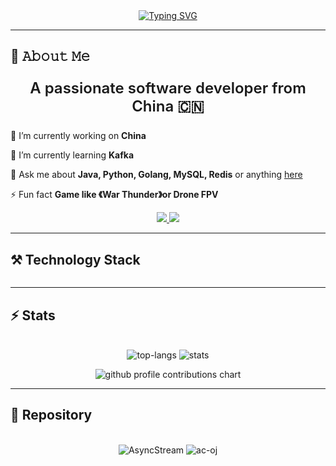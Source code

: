 <div align="center">
    <a href="https://git.io/typing-svg"><img
            src="https://readme-typing-svg.herokuapp.com?font=Pixelify+Sans&size=35&pause=1000&color=FF79AE&vCenter=true&width=435&lines=Hello!+Nice+to+see+you;"
            alt="Typing SVG" /></a>
</div>
<hr />
<h2>📖 𝙰𝚋𝚘𝚞𝚝 𝙼𝚎</h2>
<div align="center">
    <p style="font-size: 24;font-weight: 600;">A passionate software developer from China 🇨🇳</p>
</div>
<div align="left">
    <p>🔭 I’m currently working on <b>China</b></p>
    <p>🌱 I’m currently learning <b>Kafka</b></p>
    <p>💬 Ask me about <b>Java, Python, Golang, MySQL, Redis</b> or anything
        <a href="https://github.com/code2tan/code2tan/issues">here</a>
    </p>
    <p>
        ⚡ Fun fact <b>Game like 《War Thunder》or Drone FPV</b>
    </p>
</div>
<div align="center">
    <a href="mailto:495140477@qq.com">
        <img src="https://img.shields.io/badge/Gmail-333333?style=for-the-badge&logo=gmail&logoColor=white" />
    </a>
    <a href="https://www.workingcoder.work">
        <img src="https://img.shields.io/badge/Blogger-FF5722?style=for-the-badge&logo=blogger&logoColor=white" />
    </a>
</div>
<hr />
<h2>⚒️ Technology Stack</h2>
<div align="center" style="font-size: 24;">
    <picture>
        <source media="(prefers-color-scheme: dark)"
            srcset="https://skillicons.dev/icons?i=java,python,go,c,js,ts,css,md,mysql,redis,mongodb,sqlite,spring,pytorch,react,rabbitmq,kafka,nginx,prometheus,git,github,maven,gradle,figma,idea,vscode,vim,linux" />
        <source media="(prefers-color-scheme: light)"
            srcset="https://skillicons.dev/icons?i=java,python,go,c,js,ts,css,md,mysql,redis,mongodb,sqlite,spring,pytorch,react,rabbitmq,kafka,nginx,prometheus,git,github,maven,gradle,figma,idea,vscode,vim,linux&theme=light" />
        <img src="">
    </picture>
</div>

<hr />
<h2>⚡ Stats</h2>
<br>
<div align="center">
    <picture>
        <source media="(prefers-color-scheme: dark)"
            srcset="https://github-readme-stats.vercel.app/api/top-langs/?username=code2tan&theme=nightowl&hide_border=true&hide=HTML&layout=donut" />
        <source media="(prefers-color-scheme: light)"
            srcset="https://github-readme-stats.vercel.app/api/top-langs/?username=code2tan&theme=buefy&hide_border=true&hide=HTML&layout=donut" />
        <img alt="top-langs" src="" />
    </picture>
    <picture>
        <source media="(prefers-color-scheme: dark)"
            srcset="https://github-readme-stats.vercel.app/api?username=code2tan&theme=nightowl&hide_border=true&show_icons=true" />
        <source media="(prefers-color-scheme: light)"
            srcset="https://github-readme-stats.vercel.app/api?username=code2tan&theme=buefy&hide_border=true&show_icons=true" />
        <img alt="stats" src="" />
    </picture>
</div>
<p align="center">
    <picture>
        <source media="(prefers-color-scheme: dark)"
            srcset="https://raw.githubusercontent.com/code2tan/code2tan/output-3d-contrib/night.svg" />
        <source media="(prefers-color-scheme: light)"
            srcset="https://raw.githubusercontent.com/code2tan/code2tan/output-3d-contrib/day.svg" />
        <img alt="github profile contributions chart" src="" />
    </picture>
</p>

<hr />
<h2>🔺 Repository</h2>
<br>
<div align="center">
    <picture>
        <source media="(prefers-color-scheme: dark)"
            srcset="https://github-readme-stats.vercel.app/api/pin/?username=code2tan&repo=AsyncStream&theme=nightowl" />
        <source media="(prefers-color-scheme: light)"
            srcset="https://github-readme-stats.vercel.app/api/pin/?username=code2tan&repo=AsyncStream&theme=buefy" />
        <img alt="AsyncStream" src="" />
    </picture>
    <picture>
        <source media="(prefers-color-scheme: dark)"
            srcset="https://github-readme-stats.vercel.app/api/pin/?username=code2tan&repo=ac-oj&theme=nightowl" />
        <source media="(prefers-color-scheme: light)"
            srcset="https://github-readme-stats.vercel.app/api/pin/?username=code2tan&repo=ac-oj&theme=buefy" />
        <img alt="ac-oj" src="" />
    </picture>
</div>